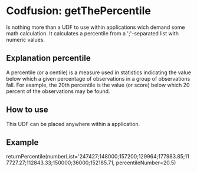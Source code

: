 # Codfusion: getThePercentile

Is nothing more than a UDF to use within applications wich demand some math calculation.
It calculates a percentile from a ';'-separated list with numeric values.

## Explanation percentile
A percentile (or a centile) is a measure used in statistics indicating the value below which a 
given percentage of observations in a group of observations fall. For example, the 20th percentile 
is the value (or score) below which 20 percent of the observations may be found.

## How to use
This UDF can be placed anywhere within a application.

## Example
  returnPercentile(numberList='247427;148000;157200;129964;177983.85;117727.27;112843.33;150000;36000;152185.71, percentileNumber=20.5)
</p>
